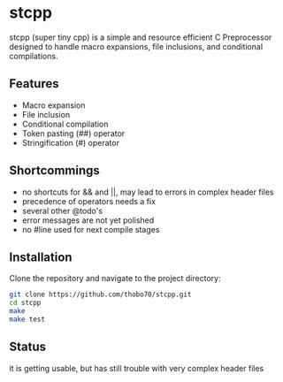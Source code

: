 # stcpp

stcpp (super tiny cpp) is a simple and resource efficient C Preprocessor designed to handle macro expansions, file inclusions, and conditional compilations.

## Features

- Macro expansion
- File inclusion
- Conditional compilation
- Token pasting (##) operator
- Stringification (#) operator

## Shortcommings

- no shortcuts for && and ||, may lead to errors in complex header files
- precedence of operators needs a fix
- several other @todo's
- error messages are not yet polished
- no #line used for next compile stages

## Installation

Clone the repository and navigate to the project directory:

```sh
git clone https://github.com/thobo70/stcpp.git
cd stcpp
make
make test
```

## Status

it is getting usable, but has still trouble with very complex header files 

